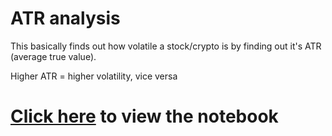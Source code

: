 # ATR analysis

This basically finds out how volatile a stock/crypto is by finding out it's ATR (average true value). 

Higher ATR = higher volatility, vice versa

# [Click here](https://github.com/babaJaan01/Intraday-ATR-DB/blob/f86c6d50603d4ac45be96dd03bb305561965c87b/Intraday%20Stock%20Price%20DB.ipynb) to view the notebook

